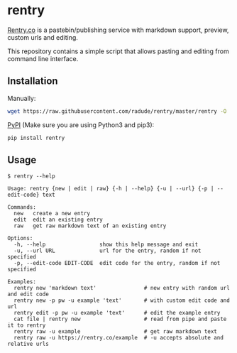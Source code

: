# rentry

[Rentry.co](https://rentry.co) is a pastebin/publishing service with markdown support, preview, custom urls and editing. 

This repository contains a simple script that allows pasting and editing from command line interface.

## Installation

Manually:  
```sh
wget https://raw.githubusercontent.com/radude/rentry/master/rentry -O ./rentry && chmod +x ./rentry
```

[PyPI](https://pypi.python.org/pypi/rentry) (Make sure you are using Python3 and pip3):
```sh
pip install rentry
```

## Usage

```console
$ rentry --help

Usage: rentry {new | edit | raw} {-h | --help} {-u | --url} {-p | --edit-code} text

Commands:
  new   create a new entry
  edit  edit an existing entry
  raw   get raw markdown text of an existing entry
    
Options:
  -h, --help                 show this help message and exit
  -u, --url URL              url for the entry, random if not specified
  -p, --edit-code EDIT-CODE  edit code for the entry, random if not specified
    
Examples:
  rentry new 'markdown text'               # new entry with random url and edit code
  rentry new -p pw -u example 'text'       # with custom edit code and url 
  rentry edit -p pw -u example 'text'      # edit the example entry
  cat file | rentry new                    # read from pipe and paste it to rentry
  rentry raw -u example                    # get raw markdown text
  rentry raw -u https://rentry.co/example  # -u accepts absolute and relative urls
    
```
